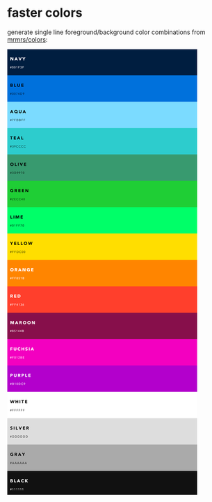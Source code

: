 # faster colors

generate single line foreground/background color combinations from [mrmrs/colors](http://clrs.cc/):

![palette](palette.png)
